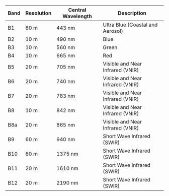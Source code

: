 | Band | Resolution | Central Wavelength | Description                      |
| ---- | ---------- | ------------------ | -------------------------------- |
| B1   | 60 m       | 443 nm             | Ultra Blue (Coastal and Aerosol) |
| B2   | 10 m       | 490 nm             | Blue                             |
| B3   | 10 m       | 560 nm             | Green                            |
| B4   | 10 m       | 665 nm             | Red                              |
| B5   | 20 m       | 705 nm             | Visible and Near Infrared (VNIR) |
| B6   | 20 m       | 740 nm             | Visible and Near Infrared (VNIR) |
| B7   | 20 m       | 783 nm             | Visible and Near Infrared (VNIR) |
| B8   | 10 m       | 842 nm             | Visible and Near Infrared (VNIR) |
| B8a  | 20 m       | 865 nm             | Visible and Near Infrared (VNIR) |
| B9   | 60 m       | 940 nm             | Short Wave Infrared (SWIR)       |
| B10  | 60 m       | 1375 nm            | Short Wave Infrared (SWIR)       |
| B11  | 20 m       | 1610 nm            | Short Wave Infrared (SWIR)       |
| B12  | 20 m       | 2190 nm            | Short Wave Infrared (SWIR)       |